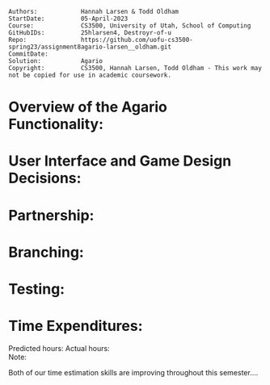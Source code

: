 ```
Authors:			Hannah Larsen & Todd Oldham
StartDate:			05-April-2023
Course:				CS3500, University of Utah, School of Computing
GitHubIDs:			25hlarsen4, Destroyr-of-u
Repo:				https://github.com/uofu-cs3500-spring23/assignment8agario-larsen__oldham.git
CommitDate:			
Solution:			Agario
Copyright:			CS3500, Hannah Larsen, Todd Oldham - This work may not be copied for use in academic coursework.
```


# Overview of the Agario Functionality:



# User Interface and Game Design Decisions:



# Partnership:



# Branching:



# Testing:



# Time Expenditures:

Predicted hours:   	   Actual hours: \
Note: 

Both of our time estimation skills are improving throughout this semester....
